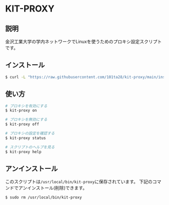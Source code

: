# KIT-PROXY

## 説明

金沢工業大学の学内ネットワークでLinuxを使うためのプロキシ設定スクリプトです。

## インストール

```bash
$ curl -L "https://raw.githubusercontent.com/101ta28/kit-proxy/main/install.sh" | bash
```

## 使い方

```bash
# プロキシを有効にする
$ kit-proxy on

# プロキシを無効にする
$ kit-proxy off

# プロキシの設定を確認する
$ kit-proxy status

# スクリプトのヘルプを見る
$ kit-proxy help
```

## アンインストール

このスクリプトは`/usr/local/bin/kit-proxy`に保存されています。
下記のコマンドでアンインストール(削除)できます。

```bash
$ sudo rm /usr/local/bin/kit-proxy
```
